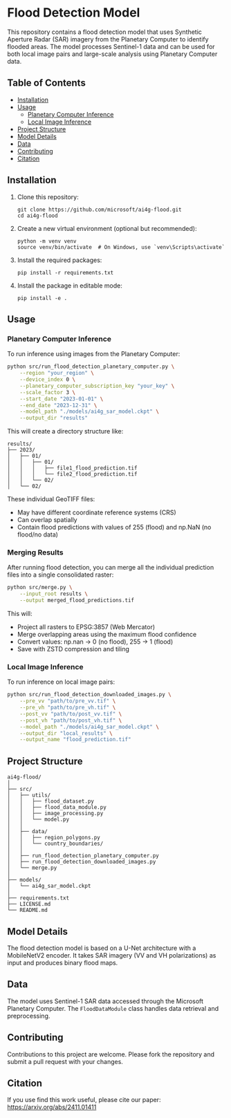 # Flood Detection Model

This repository contains a flood detection model that uses Synthetic Aperture Radar (SAR) imagery from the Planetary Computer to identify flooded areas. The model processes Sentinel-1 data and can be used for both local image pairs and large-scale analysis using Planetary Computer data.

## Table of Contents
- [Installation](#installation)
- [Usage](#usage)
  - [Planetary Computer Inference](#planetary-computer-inference)
  - [Local Image Inference](#local-image-inference)
- [Project Structure](#project-structure)
- [Model Details](#model-details)
- [Data](#data)
- [Contributing](#contributing)
- [Citation](#citation)

## Installation

1. Clone this repository:
   ```
   git clone https://github.com/microsoft/ai4g-flood.git
   cd ai4g-flood
   ```

2. Create a new virtual environment (optional but recommended):
   ```
   python -m venv venv
   source venv/bin/activate  # On Windows, use `venv\Scripts\activate`
   ```

3. Install the required packages:
   ```
   pip install -r requirements.txt
   ```

4. Install the package in editable mode:
   ```
   pip install -e .
   ```

## Usage

### Planetary Computer Inference

To run inference using images from the Planetary Computer:

```bash
python src/run_flood_detection_planetary_computer.py \
    --region "your_region" \
    --device_index 0 \
    --planetary_computer_subscription_key "your_key" \
    --scale_factor 3 \
    --start_date "2023-01-01" \
    --end_date "2023-12-31" \
    --model_path "./models/ai4g_sar_model.ckpt" \
    --output_dir "results"
```

This will create a directory structure like:
```
results/
├── 2023/
│   ├── 01/
│   │   ├── 01/
│   │   │   ├── file1_flood_prediction.tif
│   │   │   └── file2_flood_prediction.tif
│   │   └── 02/
│   └── 02/
```

These individual GeoTIFF files:
- May have different coordinate reference systems (CRS)
- Can overlap spatially
- Contain flood predictions with values of 255 (flood) and np.NaN (no flood/no data)

### Merging Results

After running flood detection, you can merge all the individual prediction files into a single consolidated raster:

```bash
python src/merge.py \
    --input_root results \
    --output merged_flood_predictions.tif
```

This will:
- Project all rasters to EPSG:3857 (Web Mercator)
- Merge overlapping areas using the maximum flood confidence
- Convert values: np.nan → 0 (no flood), 255 → 1 (flood)
- Save with ZSTD compression and tiling

### Local Image Inference

To run inference on local image pairs:

```bash
python src/run_flood_detection_downloaded_images.py \
    --pre_vv "path/to/pre_vv.tif" \
    --pre_vh "path/to/pre_vh.tif" \
    --post_vv "path/to/post_vv.tif" \
    --post_vh "path/to/post_vh.tif" \
    --model_path "./models/ai4g_sar_model.ckpt" \
    --output_dir "local_results" \
    --output_name "flood_prediction.tif"
```

## Project Structure

```
ai4g-flood/
│
├── src/
│   ├── utils/
│   │   ├── flood_dataset.py
│   │   ├── flood_data_module.py
│   │   ├── image_processing.py
│   │   └── model.py
│   │
│   ├── data/
│   │   ├── region_polygons.py
│   │   └── country_boundaries/
│   │
│   ├── run_flood_detection_planetary_computer.py
│   ├── run_flood_detection_downloaded_images.py
│   └── merge.py
│
├── models/
│   └── ai4g_sar_model.ckpt
│
├── requirements.txt
├── LICENSE.md
└── README.md
```

## Model Details

The flood detection model is based on a U-Net architecture with a MobileNetV2 encoder. It takes SAR imagery (VV and VH polarizations) as input and produces binary flood maps.

## Data

The model uses Sentinel-1 SAR data accessed through the Microsoft Planetary Computer. The `FloodDataModule` class handles data retrieval and preprocessing.

## Contributing

Contributions to this project are welcome. Please fork the repository and submit a pull request with your changes.

## Citation

If you use find this work useful, please cite our paper: https://arxiv.org/abs/2411.01411
